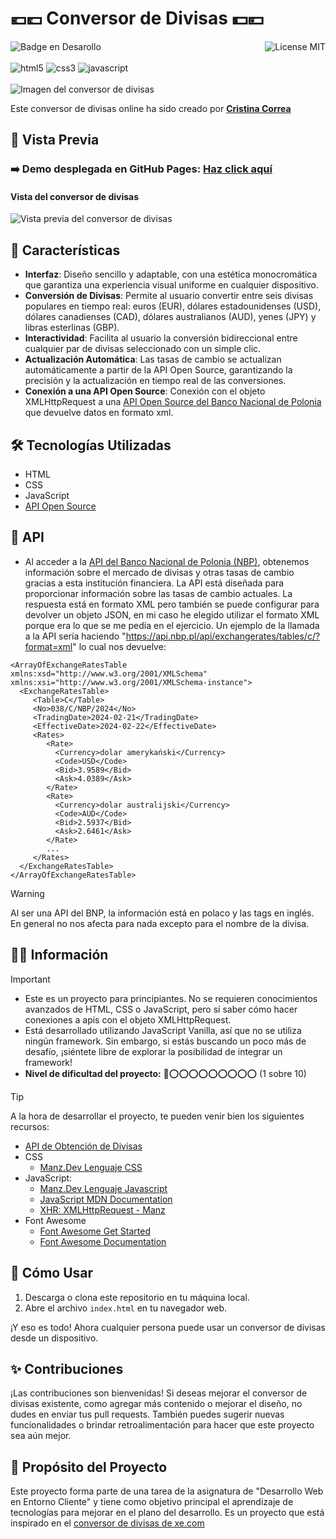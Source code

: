 # 💶💷 Conversor de Divisas 💵💴 
![Badge en Desarollo](https://img.shields.io/badge/STATUS-FINALIZADO-violet)
<img align="right" alt="License MIT" src="https://img.shields.io/badge/LICENSE-MIT-green" /> <br/><br/>
<img alt="html5" src="https://img.shields.io/badge/-HTML5-E34F26?style=flat-square&logo=html5&logoColor=white" />
<img alt="css3" src="https://img.shields.io/badge/-CSS3-1572B6?style=flat-square&logo=css3&logoColor=white" />
<img alt="javascript" src="https://img.shields.io/badge/-JavaScript-F7DF1E?style=flat-square&logo=javascript&logoColor=black" />
<br/><br/>
![Imagen del conversor de divisas](https://github.com/CrisCorreaS/conversor-de-divisas/blob/main/img/visualizaci%C3%B3n/conversor-vista.png)

Este conversor de divisas online ha sido creado por **[Cristina Correa](https://www.linkedin.com/in/cristina-correa-segade/)**

## 👀 Vista Previa

### ➡️ **Demo desplegada en GitHub Pages:** **[Haz click aquí](https://criscorreas.github.io/conversor-de-divisas/)**

#### Vista del conversor de divisas
![Vista previa del conversor de divisas](https://github.com/CrisCorreaS/conversor-de-divisas/blob/main/img/visualizaci%C3%B3n/conversor-vista.png)


## 🌱 Características

- **Interfaz**: Diseño sencillo y adaptable, con una estética monocromática que garantiza una experiencia visual uniforme en cualquier dispositivo.
- **Conversión de Divisas**: Permite al usuario convertir entre seis divisas populares en tiempo real: euros (EUR), dólares estadounidenses (USD), dólares canadienses (CAD), dólares australianos (AUD), yenes (JPY) y libras esterlinas (GBP).
- **Interactividad**: Facilita al usuario la conversión bidireccional entre cualquier par de divisas seleccionado con un simple clic.
- **Actualización Automática**: Las tasas de cambio se actualizan automáticamente a partir de la API Open Source, garantizando la precisión y la actualización en tiempo real de las conversiones.
- **Conexión a una API Open Source**: Conexión con el objeto XMLHttpRequest a una [API Open Source del Banco Nacional de Polonia](https://api.nbp.pl/) que devuelve datos en formato xml.
 
## 🛠️ Tecnologías Utilizadas

- HTML
- CSS
- JavaScript
- [API Open Source](https://api.nbp.pl/api/exchangerates/tables/c/?format=xml)

## 🤖 API
- Al acceder a la [API del Banco Nacional de Polonia (NBP)](https://api.nbp.pl/), obtenemos información sobre el mercado de divisas y otras tasas de cambio gracias a esta institución financiera. La API está diseñada para proporcionar información sobre las tasas de cambio actuales. La respuesta está en formato XML pero también se puede configurar para devolver un objeto JSON, en mi caso he elegido utilizar el formato XML porque era lo que se me pedía en el ejercicio. Un ejemplo de la llamada a la API sería haciendo "https://api.nbp.pl/api/exchangerates/tables/c/?format=xml" lo cual nos devuelve:
 ```
<ArrayOfExchangeRatesTable xmlns:xsd="http://www.w3.org/2001/XMLSchema" xmlns:xsi="http://www.w3.org/2001/XMLSchema-instance">
   <ExchangeRatesTable>
      <Table>C</Table>
      <No>038/C/NBP/2024</No>
      <TradingDate>2024-02-21</TradingDate>
      <EffectiveDate>2024-02-22</EffectiveDate>
      <Rates>
         <Rate>
           <Currency>dolar amerykański</Currency>
           <Code>USD</Code>
           <Bid>3.9589</Bid>
           <Ask>4.0389</Ask>
         </Rate>
         <Rate>
           <Currency>dolar australijski</Currency>
           <Code>AUD</Code>
           <Bid>2.5937</Bid>
           <Ask>2.6461</Ask>
         </Rate>
         ...
      </Rates>
   </ExchangeRatesTable>
</ArrayOfExchangeRatesTable>
 ```
> [!WARNING]
> Al ser una API del BNP, la información está en polaco y las tags en inglés. En general no nos afecta para nada excepto para el nombre de la divisa.

## 🔎💡 Información
> [!IMPORTANT]
> - Este es un proyecto para principiantes. No se requieren conocimientos avanzados de HTML, CSS o JavaScript, pero sí saber cómo hacer conexiones a apis con el objeto XMLHttpRequest.
> - Está desarrollado utilizando JavaScript Vanilla, así que no se utiliza ningún framework. Sin embargo, si estás buscando un poco más de desafío, ¡siéntete libre de explorar la posibilidad de integrar un framework!
> - **Nivel de dificultad del proyecto:** 🔴⭕⭕⭕⭕⭕⭕⭕⭕⭕ (1 sobre 10)

> [!TIP]
> A la hora de desarrollar el proyecto, te pueden venir bien los siguientes recursos:
> - [API de Obtención de Divisas](https://api.nbp.pl/)
> - CSS
>    - [Manz.Dev Lenguaje CSS](https://lenguajecss.com/css/)
> - JavaScript:
>    - [Manz.Dev Lenguaje Javascript](https://lenguajejs.com/javascript/)
>    - [JavaScript MDN Documentation](https://developer.mozilla.org/en-US/docs/Web/JavaScript)
>    - [XHR: XMLHttpRequest - Manz](https://lenguajejs.com/javascript/peticiones-http/xhr/)
> - Font Awesome
>    - [Font Awesome Get Started](https://fontawesome.com/docs/web/setup/get-started)
>    - [Font Awesome Documentation](https://fontawesome.com/v5/docs/web/reference-icons/)

## 📓 Cómo Usar

1. Descarga o clona este repositorio en tu máquina local.
2. Abre el archivo `index.html` en tu navegador web.

¡Y eso es todo! Ahora cualquier persona puede usar un conversor de divisas desde un dispositivo.

## ✨ Contribuciones

¡Las contribuciones son bienvenidas! Si deseas mejorar el conversor de divisas existente, como agregar más contenido o mejorar el diseño, no dudes en enviar tus pull requests. También puedes sugerir nuevas funcionalidades o brindar retroalimentación para hacer que este proyecto sea aún mejor.

## 🎯 Propósito del Proyecto

Este proyecto forma parte de una tarea de la asignatura de "Desarrollo Web en Entorno Cliente" y tiene como objetivo principal el aprendizaje de tecnologías para mejorar en el plano del desarrollo. Es un proyecto que está inspirado en el [conversor de divisas de xe.com](https://www.xe.com/es/currencyconverter/)
